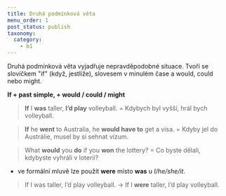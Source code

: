 ```yaml
---
title: Druhá podmínková věta
menu_order: 1
post_status: publish
taxonomy:
  category:
    - b1
---
```


Druhá podmínková věta vyjadřuje nepravděpodobné situace. Tvoří se slovíčkem "if" (když, jestliže), slovesem v minulém čase a would, could nebo might.

**If + past simple, + would / could / might**

> **If** I **was** taller, **I’d play** volleyball. = Kdybych byl vyšší, hrál bych volleyball.

> **If** he **went** to Australia, he **would have to** get a visa. = Kdyby jel do Austrálie, musel by si sehnat vízum.

> What **would** you **do** if you **won** the lottery? = Co byste dělali, kdybyste vyhráli v loterii?

- ve formální mluvě lze použít **were** místo **was** u _I/he/she/it_.

> If I was taller, I’d play volleyball. → If I **were** taller, I’d play volleyball.
